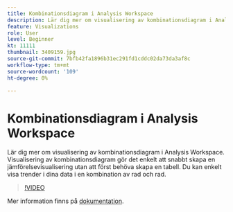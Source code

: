 ```yaml
---
title: Kombinationsdiagram i Analysis Workspace
description: Lär dig mer om visualisering av kombinationsdiagram i Analysis Workspace. Visualisering av kombinationsdiagram gör det enkelt att snabbt skapa en jämförelsevisualisering utan att först behöva skapa en tabell. Du kan enkelt visa trender i dina data i en kombination av rad och rad.
feature: Visualizations
role: User
level: Beginner
kt: 11111
thumbnail: 3409159.jpg
source-git-commit: 7bfb42fa1896b31ec291fd1cddc02da73da3af8c
workflow-type: tm+mt
source-wordcount: '109'
ht-degree: 0%

---
```



# Kombinationsdiagram i Analysis Workspace

Lär dig mer om visualisering av kombinationsdiagram i Analysis Workspace. Visualisering av kombinationsdiagram gör det enkelt att snabbt skapa en jämförelsevisualisering utan att först behöva skapa en tabell. Du kan enkelt visa trender i dina data i en kombination av rad och rad.

>[!VIDEO](https://video.tv.adobe.com/v/3409159/?quality=12&learn=on)

Mer information finns på [dokumentation](https://experienceleague.adobe.com/docs/analytics/analyze/analysis-workspace/visualizations/combo-charts.html).
